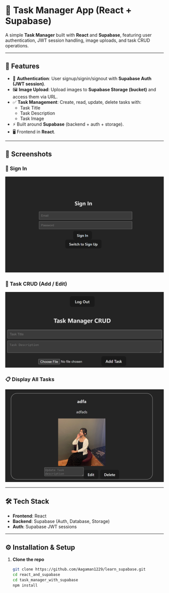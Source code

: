 # 📝 Task Manager App (React + Supabase)

A simple **Task Manager** built with **React** and **Supabase**, featuring user authentication, JWT session handling, image uploads, and task CRUD operations.

---

## 🚀 Features
- 🔑 **Authentication**: User signup/signin/signout with **Supabase Auth (JWT session)**.  
- 🖼️ **Image Upload**: Upload images to **Supabase Storage (bucket)** and access them via URL.  
- ✅ **Task Management**: Create, read, update, delete tasks with:  
  - Task Title  
  - Task Description  
  - Task Image  
- ⚡ Built around **Supabase** (backend + auth + storage).  
- 🖥️ Frontend in **React**.  

---

## 📸 Screenshots

### 🔑 Sign In
![Sign In](./images_readme/signin.png)

### 📝 Task CRUD (Add / Edit)
![Task CRUD](./images_readme/task_crud.png)

### 📋 Display All Tasks
![All Tasks](./images_readme/content.png)

---

## 🛠️ Tech Stack
- **Frontend**: React 
- **Backend**: Supabase (Auth, Database, Storage)  
- **Auth**: Supabase JWT sessions  

---

## ⚙️ Installation & Setup

1. **Clone the repo**
   ```bash
   git clone https://github.com/Aagaman1229/learn_supabase.git
   cd react_and_supabase
   cd task_manager_with_supabase
   npm install
